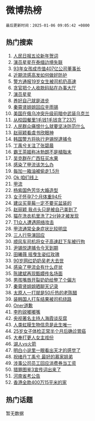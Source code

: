 # 微博热榜

`最后更新时间：2025-01-06 09:05:42 +0800`

## 热门搜索

1. [人民日报五论新年贺词](https://m.weibo.cn/search?containerid=100103type%3D1%26t%3D10%26q%3D%23%E4%BA%BA%E6%B0%91%E6%97%A5%E6%8A%A5%E4%BA%94%E8%AE%BA%E6%96%B0%E5%B9%B4%E8%B4%BA%E8%AF%8D%23&stream_entry_id=51&isnewpage=1&extparam=seat%3D1%26pos%3D0%26cate%3D10103%26q%3D%2523%25E4%25BA%25BA%25E6%25B0%2591%25E6%2597%25A5%25E6%258A%25A5%25E4%25BA%2594%25E8%25AE%25BA%25E6%2596%25B0%25E5%25B9%25B4%25E8%25B4%25BA%25E8%25AF%258D%2523%26filter_type%3Drealtimehot%26stream_entry_id%3D51%26c_type%3D51%26dgr%3D0%26display_time%3D1736125541%26pre_seqid%3D17361255416559898767106)
1. [演员星星在泰缅边境失联](https://m.weibo.cn/search?containerid=100103type%3D1%26t%3D10%26q%3D%23%E6%BC%94%E5%91%98%E6%98%9F%E6%98%9F%E5%9C%A8%E6%B3%B0%E7%BC%85%E8%BE%B9%E5%A2%83%E5%A4%B1%E8%81%94%23&stream_entry_id=31&isnewpage=1&extparam=seat%3D1%26flag%3D1%26band_rank%3D1%26filter_type%3Drealtimehot%26c_type%3D31%26realpos%3D1%26pos%3D0%26cate%3D5001%26dgr%3D0%26stream_entry_id%3D31%26q%3D%2523%25E6%25BC%2594%25E5%2591%2598%25E6%2598%259F%25E6%2598%259F%25E5%259C%25A8%25E6%25B3%25B0%25E7%25BC%2585%25E8%25BE%25B9%25E5%25A2%2583%25E5%25A4%25B1%25E8%2581%2594%2523%26lcate%3D5001%26display_time%3D1736125541%26pre_seqid%3D17361255416559898767106)
1. [93年女孩成市值407亿公司董事长](https://m.weibo.cn/search?containerid=100103type%3D1%26t%3D10%26q%3D%2393%E5%B9%B4%E5%A5%B3%E5%AD%A9%E6%88%90%E5%B8%82%E5%80%BC407%E4%BA%BF%E5%85%AC%E5%8F%B8%E8%91%A3%E4%BA%8B%E9%95%BF%23&stream_entry_id=31&isnewpage=1&extparam=seat%3D1%26flag%3D0%26band_rank%3D2%26filter_type%3Drealtimehot%26c_type%3D31%26realpos%3D2%26pos%3D1%26cate%3D5001%26dgr%3D0%26stream_entry_id%3D31%26q%3D%252393%25E5%25B9%25B4%25E5%25A5%25B3%25E5%25AD%25A9%25E6%2588%2590%25E5%25B8%2582%25E5%2580%25BC407%25E4%25BA%25BF%25E5%2585%25AC%25E5%258F%25B8%25E8%2591%25A3%25E4%25BA%258B%25E9%2595%25BF%2523%26lcate%3D5001%26display_time%3D1736125541%26pre_seqid%3D17361255416559898767106)
1. [近期流感高发如何做好防护](https://m.weibo.cn/search?containerid=100103type%3D1%26t%3D10%26q%3D%23%E8%BF%91%E6%9C%9F%E6%B5%81%E6%84%9F%E9%AB%98%E5%8F%91%E5%A6%82%E4%BD%95%E5%81%9A%E5%A5%BD%E9%98%B2%E6%8A%A4%23&stream_entry_id=31&isnewpage=1&extparam=seat%3D1%26flag%3D0%26band_rank%3D3%26filter_type%3Drealtimehot%26c_type%3D31%26realpos%3D3%26pos%3D2%26cate%3D5001%26dgr%3D0%26stream_entry_id%3D31%26q%3D%2523%25E8%25BF%2591%25E6%259C%259F%25E6%25B5%2581%25E6%2584%259F%25E9%25AB%2598%25E5%258F%2591%25E5%25A6%2582%25E4%25BD%2595%25E5%2581%259A%25E5%25A5%25BD%25E9%2598%25B2%25E6%258A%25A4%2523%26lcate%3D5001%26display_time%3D1736125541%26pre_seqid%3D17361255416559898767106)
1. [警方通报19岁女生被司机扔高速](https://m.weibo.cn/search?containerid=100103type%3D1%26t%3D10%26q%3D%23%E8%AD%A6%E6%96%B9%E9%80%9A%E6%8A%A519%E5%B2%81%E5%A5%B3%E7%94%9F%E8%A2%AB%E5%8F%B8%E6%9C%BA%E6%89%94%E9%AB%98%E9%80%9F%23&stream_entry_id=31&isnewpage=1&extparam=seat%3D1%26flag%3D0%26band_rank%3D4%26filter_type%3Drealtimehot%26c_type%3D31%26realpos%3D4%26pos%3D3%26cate%3D5001%26dgr%3D0%26stream_entry_id%3D31%26q%3D%2523%25E8%25AD%25A6%25E6%2596%25B9%25E9%2580%259A%25E6%258A%25A519%25E5%25B2%2581%25E5%25A5%25B3%25E7%2594%259F%25E8%25A2%25AB%25E5%258F%25B8%25E6%259C%25BA%25E6%2589%2594%25E9%25AB%2598%25E9%2580%259F%2523%26lcate%3D5001%26display_time%3D1736125541%26pre_seqid%3D17361255416559898767106)
1. [贪官把个人收款码贴在办事大厅](https://m.weibo.cn/search?containerid=100103type%3D1%26t%3D10%26q%3D%23%E8%B4%AA%E5%AE%98%E6%8A%8A%E4%B8%AA%E4%BA%BA%E6%94%B6%E6%AC%BE%E7%A0%81%E8%B4%B4%E5%9C%A8%E5%8A%9E%E4%BA%8B%E5%A4%A7%E5%8E%85%23&stream_entry_id=31&isnewpage=1&extparam=seat%3D1%26flag%3D0%26band_rank%3D5%26filter_type%3Drealtimehot%26c_type%3D31%26realpos%3D5%26pos%3D4%26cate%3D5001%26dgr%3D0%26stream_entry_id%3D31%26q%3D%2523%25E8%25B4%25AA%25E5%25AE%2598%25E6%258A%258A%25E4%25B8%25AA%25E4%25BA%25BA%25E6%2594%25B6%25E6%25AC%25BE%25E7%25A0%2581%25E8%25B4%25B4%25E5%259C%25A8%25E5%258A%259E%25E4%25BA%258B%25E5%25A4%25A7%25E5%258E%2585%2523%26lcate%3D5001%26display_time%3D1736125541%26pre_seqid%3D17361255416559898767106)
1. [演员星星](https://m.weibo.cn/search?containerid=100103type%3D1%26t%3D10%26q%3D%E6%BC%94%E5%91%98%E6%98%9F%E6%98%9F&stream_entry_id=31&isnewpage=1&extparam=seat%3D1%26flag%3D1%26band_rank%3D6%26filter_type%3Drealtimehot%26c_type%3D31%26realpos%3D6%26pos%3D5%26cate%3D5001%26dgr%3D0%26stream_entry_id%3D31%26q%3D%25E6%25BC%2594%25E5%2591%2598%25E6%2598%259F%25E6%2598%259F%26lcate%3D5001%26display_time%3D1736125541%26pre_seqid%3D17361255416559898767106)
1. [养好自己就是进步](https://m.weibo.cn/search?containerid=100103type%3D1%26t%3D10%26q%3D%23%E5%85%BB%E5%A5%BD%E8%87%AA%E5%B7%B1%E5%B0%B1%E6%98%AF%E8%BF%9B%E6%AD%A5%23&stream_entry_id=31&isnewpage=1&extparam=seat%3D1%26band_rank%3D7%26lcate%3D5001%26adid%3D271755%26c_type%3D31%26pos%3D6%26cate%3D5001%26dgr%3D0%26filter_type%3Drealtimehot%26q%3D%2523%25E5%2585%25BB%25E5%25A5%25BD%25E8%2587%25AA%25E5%25B7%25B1%25E5%25B0%25B1%25E6%2598%25AF%25E8%25BF%259B%25E6%25AD%25A5%2523%26stream_entry_id%3D31%26is_ad_pos%3D1%26topic_ad%3D1%26display_time%3D1736125541%26pre_seqid%3D17361255416559898767106)
1. [秦霄贤姐姐回应辛雨锡](https://m.weibo.cn/search?containerid=100103type%3D1%26t%3D10%26q%3D%23%E7%A7%A6%E9%9C%84%E8%B4%A4%E5%A7%90%E5%A7%90%E5%9B%9E%E5%BA%94%E8%BE%9B%E9%9B%A8%E9%94%A1%23&stream_entry_id=31&isnewpage=1&extparam=seat%3D1%26flag%3D0%26band_rank%3D7%26filter_type%3Drealtimehot%26c_type%3D31%26realpos%3D7%26pos%3D7%26cate%3D5001%26dgr%3D0%26stream_entry_id%3D31%26q%3D%2523%25E7%25A7%25A6%25E9%259C%2584%25E8%25B4%25A4%25E5%25A7%2590%25E5%25A7%2590%25E5%259B%259E%25E5%25BA%2594%25E8%25BE%259B%25E9%259B%25A8%25E9%2594%25A1%2523%26lcate%3D5001%26display_time%3D1736125541%26pre_seqid%3D17361255416559898767106)
1. [美国在俄乌冲突升级前暗中武装乌克兰](https://m.weibo.cn/search?containerid=100103type%3D1%26t%3D10%26q%3D%23%E7%BE%8E%E5%9B%BD%E5%9C%A8%E4%BF%84%E4%B9%8C%E5%86%B2%E7%AA%81%E5%8D%87%E7%BA%A7%E5%89%8D%E6%9A%97%E4%B8%AD%E6%AD%A6%E8%A3%85%E4%B9%8C%E5%85%8B%E5%85%B0%23&stream_entry_id=31&isnewpage=1&extparam=seat%3D1%26flag%3D0%26band_rank%3D8%26filter_type%3Drealtimehot%26c_type%3D31%26realpos%3D8%26pos%3D8%26cate%3D5001%26dgr%3D0%26stream_entry_id%3D31%26q%3D%2523%25E7%25BE%258E%25E5%259B%25BD%25E5%259C%25A8%25E4%25BF%2584%25E4%25B9%258C%25E5%2586%25B2%25E7%25AA%2581%25E5%258D%2587%25E7%25BA%25A7%25E5%2589%258D%25E6%259A%2597%25E4%25B8%25AD%25E6%25AD%25A6%25E8%25A3%2585%25E4%25B9%258C%25E5%2585%258B%25E5%2585%25B0%2523%26lcate%3D5001%26display_time%3D1736125541%26pre_seqid%3D17361255416559898767106)
1. [从校园餐里1毛钱1毛钱贪了23万](https://m.weibo.cn/search?containerid=100103type%3D1%26t%3D10%26q%3D%23%E4%BB%8E%E6%A0%A1%E5%9B%AD%E9%A4%90%E9%87%8C1%E6%AF%9B%E9%92%B11%E6%AF%9B%E9%92%B1%E8%B4%AA%E4%BA%8623%E4%B8%87%23&stream_entry_id=31&isnewpage=1&extparam=seat%3D1%26flag%3D0%26band_rank%3D9%26filter_type%3Drealtimehot%26c_type%3D31%26realpos%3D9%26pos%3D9%26cate%3D5001%26dgr%3D0%26stream_entry_id%3D31%26q%3D%2523%25E4%25BB%258E%25E6%25A0%25A1%25E5%259B%25AD%25E9%25A4%2590%25E9%2587%258C1%25E6%25AF%259B%25E9%2592%25B11%25E6%25AF%259B%25E9%2592%25B1%25E8%25B4%25AA%25E4%25BA%258623%25E4%25B8%2587%2523%26lcate%3D5001%26display_time%3D1736125541%26pre_seqid%3D17361255416559898767106)
1. [人民群众痛恨什么就要坚决防范什么](https://m.weibo.cn/search?containerid=100103type%3D1%26t%3D10%26q%3D%23%E4%BA%BA%E6%B0%91%E7%BE%A4%E4%BC%97%E7%97%9B%E6%81%A8%E4%BB%80%E4%B9%88%E5%B0%B1%E8%A6%81%E5%9D%9A%E5%86%B3%E9%98%B2%E8%8C%83%E4%BB%80%E4%B9%88%23&stream_entry_id=31&isnewpage=1&extparam=seat%3D1%26flag%3D0%26band_rank%3D10%26filter_type%3Drealtimehot%26c_type%3D31%26realpos%3D10%26pos%3D10%26cate%3D5001%26dgr%3D0%26stream_entry_id%3D31%26q%3D%2523%25E4%25BA%25BA%25E6%25B0%2591%25E7%25BE%25A4%25E4%25BC%2597%25E7%2597%259B%25E6%2581%25A8%25E4%25BB%2580%25E4%25B9%2588%25E5%25B0%25B1%25E8%25A6%2581%25E5%259D%259A%25E5%2586%25B3%25E9%2598%25B2%25E8%258C%2583%25E4%25BB%2580%25E4%25B9%2588%2523%26lcate%3D5001%26display_time%3D1736125541%26pre_seqid%3D17361255416559898767106)
1. [赵丽颖看虞书欣眼神](https://m.weibo.cn/search?containerid=100103type%3D1%26t%3D10%26q%3D%23%E8%B5%B5%E4%B8%BD%E9%A2%96%E7%9C%8B%E8%99%9E%E4%B9%A6%E6%AC%A3%E7%9C%BC%E7%A5%9E%23&stream_entry_id=31&isnewpage=1&extparam=seat%3D1%26flag%3D0%26band_rank%3D11%26filter_type%3Drealtimehot%26c_type%3D31%26realpos%3D11%26pos%3D11%26cate%3D5001%26dgr%3D0%26stream_entry_id%3D31%26q%3D%2523%25E8%25B5%25B5%25E4%25B8%25BD%25E9%25A2%2596%25E7%259C%258B%25E8%2599%259E%25E4%25B9%25A6%25E6%25AC%25A3%25E7%259C%25BC%25E7%25A5%259E%2523%26lcate%3D5001%26display_time%3D1736125541%26pre_seqid%3D17361255416559898767106)
1. [韩国警方将执行尹锡悦逮捕令](https://m.weibo.cn/search?containerid=100103type%3D1%26t%3D10%26q%3D%23%E9%9F%A9%E5%9B%BD%E8%AD%A6%E6%96%B9%E5%B0%86%E6%89%A7%E8%A1%8C%E5%B0%B9%E9%94%A1%E6%82%A6%E9%80%AE%E6%8D%95%E4%BB%A4%23&stream_entry_id=31&isnewpage=1&extparam=seat%3D1%26flag%3D1%26band_rank%3D12%26filter_type%3Drealtimehot%26c_type%3D31%26realpos%3D12%26pos%3D12%26cate%3D5001%26dgr%3D0%26stream_entry_id%3D31%26q%3D%2523%25E9%259F%25A9%25E5%259B%25BD%25E8%25AD%25A6%25E6%2596%25B9%25E5%25B0%2586%25E6%2589%25A7%25E8%25A1%258C%25E5%25B0%25B9%25E9%2594%25A1%25E6%2582%25A6%25E9%2580%25AE%25E6%258D%2595%25E4%25BB%25A4%2523%26lcate%3D5001%26display_time%3D1736125541%26pre_seqid%3D17361255416559898767106)
1. [丁禹兮关注了张碧晨](https://m.weibo.cn/search?containerid=100103type%3D1%26t%3D10%26q%3D%23%E4%B8%81%E7%A6%B9%E5%85%AE%E5%85%B3%E6%B3%A8%E4%BA%86%E5%BC%A0%E7%A2%A7%E6%99%A8%23&stream_entry_id=31&isnewpage=1&extparam=seat%3D1%26flag%3D1%26band_rank%3D13%26filter_type%3Drealtimehot%26c_type%3D31%26realpos%3D13%26pos%3D13%26cate%3D5001%26dgr%3D0%26stream_entry_id%3D31%26q%3D%2523%25E4%25B8%2581%25E7%25A6%25B9%25E5%2585%25AE%25E5%2585%25B3%25E6%25B3%25A8%25E4%25BA%2586%25E5%25BC%25A0%25E7%25A2%25A7%25E6%2599%25A8%2523%26lcate%3D5001%26display_time%3D1736125541%26pre_seqid%3D17361255416559898767106)
1. [霸王茶姬称冰勃朗不是植脂末](https://m.weibo.cn/search?containerid=100103type%3D1%26t%3D10%26q%3D%23%E9%9C%B8%E7%8E%8B%E8%8C%B6%E5%A7%AC%E7%A7%B0%E5%86%B0%E5%8B%83%E6%9C%97%E4%B8%8D%E6%98%AF%E6%A4%8D%E8%84%82%E6%9C%AB%23&stream_entry_id=31&isnewpage=1&extparam=seat%3D1%26flag%3D0%26band_rank%3D14%26filter_type%3Drealtimehot%26c_type%3D31%26realpos%3D14%26pos%3D14%26cate%3D5001%26dgr%3D0%26stream_entry_id%3D31%26q%3D%2523%25E9%259C%25B8%25E7%258E%258B%25E8%258C%25B6%25E5%25A7%25AC%25E7%25A7%25B0%25E5%2586%25B0%25E5%258B%2583%25E6%259C%2597%25E4%25B8%258D%25E6%2598%25AF%25E6%25A4%258D%25E8%2584%2582%25E6%259C%25AB%2523%26lcate%3D5001%26display_time%3D1736125541%26pre_seqid%3D17361255416559898767106)
1. [吴克群在广西狂买水果](https://m.weibo.cn/search?containerid=100103type%3D1%26t%3D10%26q%3D%23%E5%90%B4%E5%85%8B%E7%BE%A4%E5%9C%A8%E5%B9%BF%E8%A5%BF%E7%8B%82%E4%B9%B0%E6%B0%B4%E6%9E%9C%23&stream_entry_id=31&isnewpage=1&extparam=seat%3D1%26flag%3D0%26band_rank%3D15%26filter_type%3Drealtimehot%26c_type%3D31%26realpos%3D15%26pos%3D15%26cate%3D5001%26dgr%3D0%26stream_entry_id%3D31%26q%3D%2523%25E5%2590%25B4%25E5%2585%258B%25E7%25BE%25A4%25E5%259C%25A8%25E5%25B9%25BF%25E8%25A5%25BF%25E7%258B%2582%25E4%25B9%25B0%25E6%25B0%25B4%25E6%259E%259C%2523%26lcate%3D5001%26display_time%3D1736125541%26pre_seqid%3D17361255416559898767106)
1. [感染了甲流该怎么办](https://m.weibo.cn/search?containerid=100103type%3D1%26t%3D10%26q%3D%23%E6%84%9F%E6%9F%93%E4%BA%86%E7%94%B2%E6%B5%81%E8%AF%A5%E6%80%8E%E4%B9%88%E5%8A%9E%23&stream_entry_id=31&isnewpage=1&extparam=seat%3D1%26flag%3D1%26band_rank%3D16%26filter_type%3Drealtimehot%26c_type%3D31%26realpos%3D16%26pos%3D16%26cate%3D5001%26dgr%3D0%26stream_entry_id%3D31%26q%3D%2523%25E6%2584%259F%25E6%259F%2593%25E4%25BA%2586%25E7%2594%25B2%25E6%25B5%2581%25E8%25AF%25A5%25E6%2580%258E%25E4%25B9%2588%25E5%258A%259E%2523%26lcate%3D5001%26display_time%3D1736125541%26pre_seqid%3D17361255416559898767106)
1. [每加一箱油被偷走1.5升](https://m.weibo.cn/search?containerid=100103type%3D1%26t%3D10%26q%3D%23%E6%AF%8F%E5%8A%A0%E4%B8%80%E7%AE%B1%E6%B2%B9%E8%A2%AB%E5%81%B7%E8%B5%B01.5%E5%8D%87%23&stream_entry_id=31&isnewpage=1&extparam=seat%3D1%26flag%3D0%26band_rank%3D17%26filter_type%3Drealtimehot%26c_type%3D31%26realpos%3D17%26pos%3D17%26cate%3D5001%26dgr%3D0%26stream_entry_id%3D31%26q%3D%2523%25E6%25AF%258F%25E5%258A%25A0%25E4%25B8%2580%25E7%25AE%25B1%25E6%25B2%25B9%25E8%25A2%25AB%25E5%2581%25B7%25E8%25B5%25B01.5%25E5%258D%2587%2523%26lcate%3D5001%26display_time%3D1736125541%26pre_seqid%3D17361255416559898767106)
1. [Ok 咱们线上](https://m.weibo.cn/search?containerid=100103type%3D1%26t%3D10%26q%3DOk+%E5%92%B1%E4%BB%AC%E7%BA%BF%E4%B8%8A&stream_entry_id=31&isnewpage=1&extparam=seat%3D1%26flag%3D0%26band_rank%3D18%26filter_type%3Drealtimehot%26c_type%3D31%26realpos%3D18%26pos%3D18%26cate%3D5001%26dgr%3D0%26stream_entry_id%3D31%26q%3DOk%2520%25E5%2592%25B1%25E4%25BB%25AC%25E7%25BA%25BF%25E4%25B8%258A%26lcate%3D5001%26display_time%3D1736125541%26pre_seqid%3D17361255416559898767106)
1. [甲流](https://m.weibo.cn/search?containerid=100103type%3D1%26t%3D10%26q%3D%E7%94%B2%E6%B5%81&stream_entry_id=31&isnewpage=1&extparam=seat%3D1%26flag%3D1%26band_rank%3D19%26filter_type%3Drealtimehot%26c_type%3D31%26realpos%3D19%26pos%3D19%26cate%3D5001%26dgr%3D0%26stream_entry_id%3D31%26q%3D%25E7%2594%25B2%25E6%25B5%2581%26lcate%3D5001%26display_time%3D1736125541%26pre_seqid%3D17361255416559898767106)
1. [杨紫国色芳华大婚造型](https://m.weibo.cn/search?containerid=100103type%3D1%26t%3D10%26q%3D%23%E6%9D%A8%E7%B4%AB%E5%9B%BD%E8%89%B2%E8%8A%B3%E5%8D%8E%E5%A4%A7%E5%A9%9A%E9%80%A0%E5%9E%8B%23&stream_entry_id=31&isnewpage=1&extparam=seat%3D1%26flag%3D1%26band_rank%3D20%26filter_type%3Drealtimehot%26c_type%3D31%26realpos%3D20%26pos%3D20%26cate%3D5001%26dgr%3D0%26stream_entry_id%3D31%26q%3D%2523%25E6%259D%25A8%25E7%25B4%25AB%25E5%259B%25BD%25E8%2589%25B2%25E8%258A%25B3%25E5%258D%258E%25E5%25A4%25A7%25E5%25A9%259A%25E9%2580%25A0%25E5%259E%258B%2523%26lcate%3D5001%26display_time%3D1736125541%26pre_seqid%3D17361255416559898767106)
1. [女子怀孕7个月体重94斤](https://m.weibo.cn/search?containerid=100103type%3D1%26t%3D10%26q%3D%23%E5%A5%B3%E5%AD%90%E6%80%80%E5%AD%957%E4%B8%AA%E6%9C%88%E4%BD%93%E9%87%8D94%E6%96%A4%23&stream_entry_id=31&isnewpage=1&extparam=seat%3D1%26flag%3D0%26band_rank%3D21%26filter_type%3Drealtimehot%26c_type%3D31%26realpos%3D21%26pos%3D21%26cate%3D5001%26dgr%3D0%26stream_entry_id%3D31%26q%3D%2523%25E5%25A5%25B3%25E5%25AD%2590%25E6%2580%2580%25E5%25AD%25957%25E4%25B8%25AA%25E6%259C%2588%25E4%25BD%2593%25E9%2587%258D94%25E6%2596%25A4%2523%26lcate%3D5001%26display_time%3D1736125541%26pre_seqid%3D17361255416559898767106)
1. [建议买草莓一定不要买盆装的](https://m.weibo.cn/search?containerid=100103type%3D1%26t%3D10%26q%3D%23%E5%BB%BA%E8%AE%AE%E4%B9%B0%E8%8D%89%E8%8E%93%E4%B8%80%E5%AE%9A%E4%B8%8D%E8%A6%81%E4%B9%B0%E7%9B%86%E8%A3%85%E7%9A%84%23&stream_entry_id=31&isnewpage=1&extparam=seat%3D1%26flag%3D1%26band_rank%3D22%26filter_type%3Drealtimehot%26c_type%3D31%26realpos%3D22%26pos%3D22%26cate%3D5001%26dgr%3D0%26stream_entry_id%3D31%26q%3D%2523%25E5%25BB%25BA%25E8%25AE%25AE%25E4%25B9%25B0%25E8%258D%2589%25E8%258E%2593%25E4%25B8%2580%25E5%25AE%259A%25E4%25B8%258D%25E8%25A6%2581%25E4%25B9%25B0%25E7%259B%2586%25E8%25A3%2585%25E7%259A%2584%2523%26lcate%3D5001%26display_time%3D1736125541%26pre_seqid%3D17361255416559898767106)
1. [赵丽颖 我点头只是被自己美到了](https://m.weibo.cn/search?containerid=100103type%3D1%26t%3D10%26q%3D%E8%B5%B5%E4%B8%BD%E9%A2%96+%E6%88%91%E7%82%B9%E5%A4%B4%E5%8F%AA%E6%98%AF%E8%A2%AB%E8%87%AA%E5%B7%B1%E7%BE%8E%E5%88%B0%E4%BA%86&stream_entry_id=31&isnewpage=1&extparam=seat%3D1%26flag%3D0%26band_rank%3D23%26filter_type%3Drealtimehot%26c_type%3D31%26realpos%3D23%26pos%3D23%26cate%3D5001%26dgr%3D0%26stream_entry_id%3D31%26q%3D%25E8%25B5%25B5%25E4%25B8%25BD%25E9%25A2%2596%2520%25E6%2588%2591%25E7%2582%25B9%25E5%25A4%25B4%25E5%258F%25AA%25E6%2598%25AF%25E8%25A2%25AB%25E8%2587%25AA%25E5%25B7%25B1%25E7%25BE%258E%25E5%2588%25B0%25E4%25BA%2586%26lcate%3D5001%26display_time%3D1736125541%26pre_seqid%3D17361255416559898767106)
1. [猫在洗衣机里洗了2分钟才被发现](https://m.weibo.cn/search?containerid=100103type%3D1%26t%3D10%26q%3D%23%E7%8C%AB%E5%9C%A8%E6%B4%97%E8%A1%A3%E6%9C%BA%E9%87%8C%E6%B4%97%E4%BA%862%E5%88%86%E9%92%9F%E6%89%8D%E8%A2%AB%E5%8F%91%E7%8E%B0%23&stream_entry_id=31&isnewpage=1&extparam=seat%3D1%26flag%3D0%26band_rank%3D24%26filter_type%3Drealtimehot%26c_type%3D31%26realpos%3D24%26pos%3D24%26cate%3D5001%26dgr%3D0%26stream_entry_id%3D31%26q%3D%2523%25E7%258C%25AB%25E5%259C%25A8%25E6%25B4%2597%25E8%25A1%25A3%25E6%259C%25BA%25E9%2587%258C%25E6%25B4%2597%25E4%25BA%25862%25E5%2588%2586%25E9%2592%259F%25E6%2589%258D%25E8%25A2%25AB%25E5%258F%2591%25E7%258E%25B0%2523%26lcate%3D5001%26display_time%3D1736125541%26pre_seqid%3D17361255416559898767106)
1. [T1众人遭遇网络攻击](https://m.weibo.cn/search?containerid=100103type%3D1%26t%3D10%26q%3D%23T1%E4%BC%97%E4%BA%BA%E9%81%AD%E9%81%87%E7%BD%91%E7%BB%9C%E6%94%BB%E5%87%BB%23&stream_entry_id=31&isnewpage=1&extparam=seat%3D1%26flag%3D1%26band_rank%3D25%26filter_type%3Drealtimehot%26c_type%3D31%26realpos%3D25%26pos%3D25%26cate%3D5001%26dgr%3D0%26stream_entry_id%3D31%26q%3D%2523T1%25E4%25BC%2597%25E4%25BA%25BA%25E9%2581%25AD%25E9%2581%2587%25E7%25BD%2591%25E7%25BB%259C%25E6%2594%25BB%25E5%2587%25BB%2523%26lcate%3D5001%26display_time%3D1736125541%26pre_seqid%3D17361255416559898767106)
1. [甲流通常全身症状比较明显](https://m.weibo.cn/search?containerid=100103type%3D1%26t%3D10%26q%3D%23%E7%94%B2%E6%B5%81%E9%80%9A%E5%B8%B8%E5%85%A8%E8%BA%AB%E7%97%87%E7%8A%B6%E6%AF%94%E8%BE%83%E6%98%8E%E6%98%BE%23&stream_entry_id=31&isnewpage=1&extparam=seat%3D1%26flag%3D0%26band_rank%3D26%26filter_type%3Drealtimehot%26c_type%3D31%26realpos%3D26%26pos%3D26%26cate%3D5001%26dgr%3D0%26stream_entry_id%3D31%26q%3D%2523%25E7%2594%25B2%25E6%25B5%2581%25E9%2580%259A%25E5%25B8%25B8%25E5%2585%25A8%25E8%25BA%25AB%25E7%2597%2587%25E7%258A%25B6%25E6%25AF%2594%25E8%25BE%2583%25E6%2598%258E%25E6%2598%25BE%2523%26lcate%3D5001%26display_time%3D1736125541%26pre_seqid%3D17361255416559898767106)
1. [三人行导演回应](https://m.weibo.cn/search?containerid=100103type%3D1%26t%3D10%26q%3D%23%E4%B8%89%E4%BA%BA%E8%A1%8C%E5%AF%BC%E6%BC%94%E5%9B%9E%E5%BA%94%23&stream_entry_id=31&isnewpage=1&extparam=seat%3D1%26flag%3D0%26band_rank%3D27%26filter_type%3Drealtimehot%26c_type%3D31%26realpos%3D27%26pos%3D27%26cate%3D5001%26dgr%3D0%26stream_entry_id%3D31%26q%3D%2523%25E4%25B8%2589%25E4%25BA%25BA%25E8%25A1%258C%25E5%25AF%25BC%25E6%25BC%2594%25E5%259B%259E%25E5%25BA%2594%2523%26lcate%3D5001%26display_time%3D1736125541%26pre_seqid%3D17361255416559898767106)
1. [顺风车司机将女子高速赶下车被行拘](https://m.weibo.cn/search?containerid=100103type%3D1%26t%3D10%26q%3D%23%E9%A1%BA%E9%A3%8E%E8%BD%A6%E5%8F%B8%E6%9C%BA%E5%B0%86%E5%A5%B3%E5%AD%90%E9%AB%98%E9%80%9F%E8%B5%B6%E4%B8%8B%E8%BD%A6%E8%A2%AB%E8%A1%8C%E6%8B%98%23&stream_entry_id=31&isnewpage=1&extparam=seat%3D1%26flag%3D0%26band_rank%3D28%26filter_type%3Drealtimehot%26c_type%3D31%26realpos%3D28%26pos%3D28%26cate%3D5001%26dgr%3D0%26stream_entry_id%3D31%26q%3D%2523%25E9%25A1%25BA%25E9%25A3%258E%25E8%25BD%25A6%25E5%258F%25B8%25E6%259C%25BA%25E5%25B0%2586%25E5%25A5%25B3%25E5%25AD%2590%25E9%25AB%2598%25E9%2580%259F%25E8%25B5%25B6%25E4%25B8%258B%25E8%25BD%25A6%25E8%25A2%25AB%25E8%25A1%258C%25E6%258B%2598%2523%26lcate%3D5001%26display_time%3D1736125541%26pre_seqid%3D17361255416559898767106)
1. [尹锡悦逮捕令今天到期](https://m.weibo.cn/search?containerid=100103type%3D1%26t%3D10%26q%3D%23%E5%B0%B9%E9%94%A1%E6%82%A6%E9%80%AE%E6%8D%95%E4%BB%A4%E4%BB%8A%E5%A4%A9%E5%88%B0%E6%9C%9F%23&stream_entry_id=31&isnewpage=1&extparam=seat%3D1%26flag%3D1%26band_rank%3D29%26filter_type%3Drealtimehot%26c_type%3D31%26realpos%3D29%26pos%3D29%26cate%3D5001%26dgr%3D0%26stream_entry_id%3D31%26q%3D%2523%25E5%25B0%25B9%25E9%2594%25A1%25E6%2582%25A6%25E9%2580%25AE%25E6%258D%2595%25E4%25BB%25A4%25E4%25BB%258A%25E5%25A4%25A9%25E5%2588%25B0%25E6%259C%259F%2523%26lcate%3D5001%26display_time%3D1736125541%26pre_seqid%3D17361255416559898767106)
1. [田曦薇 摇曳生姿红玫瑰](https://m.weibo.cn/search?containerid=100103type%3D1%26t%3D10%26q%3D%E7%94%B0%E6%9B%A6%E8%96%87+%E6%91%87%E6%9B%B3%E7%94%9F%E5%A7%BF%E7%BA%A2%E7%8E%AB%E7%91%B0&stream_entry_id=31&isnewpage=1&extparam=seat%3D1%26flag%3D1%26band_rank%3D30%26filter_type%3Drealtimehot%26c_type%3D31%26realpos%3D30%26pos%3D30%26cate%3D5001%26dgr%3D0%26stream_entry_id%3D31%26q%3D%25E7%2594%25B0%25E6%259B%25A6%25E8%2596%2587%2520%25E6%2591%2587%25E6%259B%25B3%25E7%2594%259F%25E5%25A7%25BF%25E7%25BA%25A2%25E7%258E%25AB%25E7%2591%25B0%26lcate%3D5001%26display_time%3D1736125541%26pre_seqid%3D17361255416559898767106)
1. [90岁网红奶奶吴老大去世](https://m.weibo.cn/search?containerid=100103type%3D1%26t%3D10%26q%3D%2390%E5%B2%81%E7%BD%91%E7%BA%A2%E5%A5%B6%E5%A5%B6%E5%90%B4%E8%80%81%E5%A4%A7%E5%8E%BB%E4%B8%96%23&stream_entry_id=31&isnewpage=1&extparam=seat%3D1%26flag%3D1%26band_rank%3D31%26filter_type%3Drealtimehot%26c_type%3D31%26realpos%3D31%26pos%3D31%26cate%3D5001%26dgr%3D0%26stream_entry_id%3D31%26q%3D%252390%25E5%25B2%2581%25E7%25BD%2591%25E7%25BA%25A2%25E5%25A5%25B6%25E5%25A5%25B6%25E5%2590%25B4%25E8%2580%2581%25E5%25A4%25A7%25E5%258E%25BB%25E4%25B8%2596%2523%26lcate%3D5001%26display_time%3D1736125541%26pre_seqid%3D17361255416559898767106)
1. [感染了甲流会有什么症状](https://m.weibo.cn/search?containerid=100103type%3D1%26t%3D10%26q%3D%23%E6%84%9F%E6%9F%93%E4%BA%86%E7%94%B2%E6%B5%81%E4%BC%9A%E6%9C%89%E4%BB%80%E4%B9%88%E7%97%87%E7%8A%B6%23&stream_entry_id=31&isnewpage=1&extparam=seat%3D1%26flag%3D1%26band_rank%3D32%26filter_type%3Drealtimehot%26c_type%3D31%26realpos%3D32%26pos%3D32%26cate%3D5001%26dgr%3D0%26stream_entry_id%3D31%26q%3D%2523%25E6%2584%259F%25E6%259F%2593%25E4%25BA%2586%25E7%2594%25B2%25E6%25B5%2581%25E4%25BC%259A%25E6%259C%2589%25E4%25BB%2580%25E4%25B9%2588%25E7%2597%2587%25E7%258A%25B6%2523%26lcate%3D5001%26display_time%3D1736125541%26pre_seqid%3D17361255416559898767106)
1. [陈建斌再现甄嬛传名场面](https://m.weibo.cn/search?containerid=100103type%3D1%26t%3D10%26q%3D%23%E9%99%88%E5%BB%BA%E6%96%8C%E5%86%8D%E7%8E%B0%E7%94%84%E5%AC%9B%E4%BC%A0%E5%90%8D%E5%9C%BA%E9%9D%A2%23&stream_entry_id=31&isnewpage=1&extparam=seat%3D1%26flag%3D1%26band_rank%3D33%26filter_type%3Drealtimehot%26c_type%3D31%26realpos%3D33%26pos%3D33%26cate%3D5001%26dgr%3D0%26stream_entry_id%3D31%26q%3D%2523%25E9%2599%2588%25E5%25BB%25BA%25E6%2596%258C%25E5%2586%258D%25E7%258E%25B0%25E7%2594%2584%25E5%25AC%259B%25E4%25BC%25A0%25E5%2590%258D%25E5%259C%25BA%25E9%259D%25A2%2523%26lcate%3D5001%26display_time%3D1736125541%26pre_seqid%3D17361255416559898767106)
1. [男孩嘴唇开裂奶奶给整了个偏方](https://m.weibo.cn/search?containerid=100103type%3D1%26t%3D10%26q%3D%23%E7%94%B7%E5%AD%A9%E5%98%B4%E5%94%87%E5%BC%80%E8%A3%82%E5%A5%B6%E5%A5%B6%E7%BB%99%E6%95%B4%E4%BA%86%E4%B8%AA%E5%81%8F%E6%96%B9%23&stream_entry_id=31&isnewpage=1&extparam=seat%3D1%26flag%3D0%26band_rank%3D34%26filter_type%3Drealtimehot%26c_type%3D31%26realpos%3D34%26pos%3D34%26cate%3D5001%26dgr%3D0%26stream_entry_id%3D31%26q%3D%2523%25E7%2594%25B7%25E5%25AD%25A9%25E5%2598%25B4%25E5%2594%2587%25E5%25BC%2580%25E8%25A3%2582%25E5%25A5%25B6%25E5%25A5%25B6%25E7%25BB%2599%25E6%2595%25B4%25E4%25BA%2586%25E4%25B8%25AA%25E5%2581%258F%25E6%2596%25B9%2523%26lcate%3D5001%26display_time%3D1736125541%26pre_seqid%3D17361255416559898767106)
1. [秦霄贤姐姐晒聊天记录](https://m.weibo.cn/search?containerid=100103type%3D1%26t%3D10%26q%3D%23%E7%A7%A6%E9%9C%84%E8%B4%A4%E5%A7%90%E5%A7%90%E6%99%92%E8%81%8A%E5%A4%A9%E8%AE%B0%E5%BD%95%23&stream_entry_id=31&isnewpage=1&extparam=seat%3D1%26flag%3D1%26band_rank%3D35%26filter_type%3Drealtimehot%26c_type%3D31%26realpos%3D35%26pos%3D35%26cate%3D5001%26dgr%3D0%26stream_entry_id%3D31%26q%3D%2523%25E7%25A7%25A6%25E9%259C%2584%25E8%25B4%25A4%25E5%25A7%2590%25E5%25A7%2590%25E6%2599%2592%25E8%2581%258A%25E5%25A4%25A9%25E8%25AE%25B0%25E5%25BD%2595%2523%26lcate%3D5001%26display_time%3D1736125541%26pre_seqid%3D17361255416559898767106)
1. [太原人一打就是50斤热的老陈醋](https://m.weibo.cn/search?containerid=100103type%3D1%26t%3D10%26q%3D%23%E5%A4%AA%E5%8E%9F%E4%BA%BA%E4%B8%80%E6%89%93%E5%B0%B1%E6%98%AF50%E6%96%A4%E7%83%AD%E7%9A%84%E8%80%81%E9%99%88%E9%86%8B%23&stream_entry_id=31&isnewpage=1&extparam=seat%3D1%26flag%3D1%26band_rank%3D36%26filter_type%3Drealtimehot%26c_type%3D31%26realpos%3D36%26pos%3D36%26cate%3D5001%26dgr%3D0%26stream_entry_id%3D31%26q%3D%2523%25E5%25A4%25AA%25E5%258E%259F%25E4%25BA%25BA%25E4%25B8%2580%25E6%2589%2593%25E5%25B0%25B1%25E6%2598%25AF50%25E6%2596%25A4%25E7%2583%25AD%25E7%259A%2584%25E8%2580%2581%25E9%2599%2588%25E9%2586%258B%2523%26lcate%3D5001%26display_time%3D1736125541%26pre_seqid%3D17361255416559898767106)
1. [装韩国人打车结果被司机绕路](https://m.weibo.cn/search?containerid=100103type%3D1%26t%3D10%26q%3D%23%E8%A3%85%E9%9F%A9%E5%9B%BD%E4%BA%BA%E6%89%93%E8%BD%A6%E7%BB%93%E6%9E%9C%E8%A2%AB%E5%8F%B8%E6%9C%BA%E7%BB%95%E8%B7%AF%23&stream_entry_id=31&isnewpage=1&extparam=seat%3D1%26flag%3D1%26band_rank%3D37%26filter_type%3Drealtimehot%26c_type%3D31%26realpos%3D37%26pos%3D37%26cate%3D5001%26dgr%3D0%26stream_entry_id%3D31%26q%3D%2523%25E8%25A3%2585%25E9%259F%25A9%25E5%259B%25BD%25E4%25BA%25BA%25E6%2589%2593%25E8%25BD%25A6%25E7%25BB%2593%25E6%259E%259C%25E8%25A2%25AB%25E5%258F%25B8%25E6%259C%25BA%25E7%25BB%2595%25E8%25B7%25AF%2523%26lcate%3D5001%26display_time%3D1736125541%26pre_seqid%3D17361255416559898767106)
1. [Oner道歉](https://m.weibo.cn/search?containerid=100103type%3D1%26t%3D10%26q%3D%23Oner%E9%81%93%E6%AD%89%23&stream_entry_id=31&isnewpage=1&extparam=seat%3D1%26flag%3D1%26band_rank%3D38%26filter_type%3Drealtimehot%26c_type%3D31%26realpos%3D38%26pos%3D38%26cate%3D5001%26dgr%3D0%26stream_entry_id%3D31%26q%3D%2523Oner%25E9%2581%2593%25E6%25AD%2589%2523%26lcate%3D5001%26display_time%3D1736125541%26pre_seqid%3D17361255416559898767106)
1. [李昀锐嘟嘟嘴](https://m.weibo.cn/search?containerid=100103type%3D1%26t%3D10%26q%3D%E6%9D%8E%E6%98%80%E9%94%90%E5%98%9F%E5%98%9F%E5%98%B4&stream_entry_id=31&isnewpage=1&extparam=seat%3D1%26flag%3D0%26band_rank%3D39%26filter_type%3Drealtimehot%26c_type%3D31%26realpos%3D39%26pos%3D39%26cate%3D5001%26dgr%3D0%26stream_entry_id%3D31%26q%3D%25E6%259D%258E%25E6%2598%2580%25E9%2594%2590%25E5%2598%259F%25E5%2598%259F%25E5%2598%25B4%26lcate%3D5001%26display_time%3D1736125541%26pre_seqid%3D17361255416559898767106)
1. [央视著名主持人海霞谈反腐](https://m.weibo.cn/search?containerid=100103type%3D1%26t%3D10%26q%3D%23%E5%A4%AE%E8%A7%86%E8%91%97%E5%90%8D%E4%B8%BB%E6%8C%81%E4%BA%BA%E6%B5%B7%E9%9C%9E%E8%B0%88%E5%8F%8D%E8%85%90%23&stream_entry_id=31&isnewpage=1&extparam=seat%3D1%26flag%3D0%26band_rank%3D40%26filter_type%3Drealtimehot%26c_type%3D31%26realpos%3D40%26pos%3D40%26cate%3D5001%26dgr%3D0%26stream_entry_id%3D31%26q%3D%2523%25E5%25A4%25AE%25E8%25A7%2586%25E8%2591%2597%25E5%2590%258D%25E4%25B8%25BB%25E6%258C%2581%25E4%25BA%25BA%25E6%25B5%25B7%25E9%259C%259E%25E8%25B0%2588%25E5%258F%258D%25E8%2585%2590%2523%26lcate%3D5001%26display_time%3D1736125541%26pre_seqid%3D17361255416559898767106)
1. [人类虹膜生物信息是此生唯一](https://m.weibo.cn/search?containerid=100103type%3D1%26t%3D10%26q%3D%23%E4%BA%BA%E7%B1%BB%E8%99%B9%E8%86%9C%E7%94%9F%E7%89%A9%E4%BF%A1%E6%81%AF%E6%98%AF%E6%AD%A4%E7%94%9F%E5%94%AF%E4%B8%80%23&stream_entry_id=31&isnewpage=1&extparam=seat%3D1%26flag%3D1%26band_rank%3D41%26filter_type%3Drealtimehot%26c_type%3D31%26realpos%3D41%26pos%3D41%26cate%3D5001%26dgr%3D0%26stream_entry_id%3D31%26q%3D%2523%25E4%25BA%25BA%25E7%25B1%25BB%25E8%2599%25B9%25E8%2586%259C%25E7%2594%259F%25E7%2589%25A9%25E4%25BF%25A1%25E6%2581%25AF%25E6%2598%25AF%25E6%25AD%25A4%25E7%2594%259F%25E5%2594%25AF%25E4%25B8%2580%2523%26lcate%3D5001%26display_time%3D1736125541%26pre_seqid%3D17361255416559898767106)
1. [25岁女子体检正常半个月后确诊胃癌](https://m.weibo.cn/search?containerid=100103type%3D1%26t%3D10%26q%3D%2325%E5%B2%81%E5%A5%B3%E5%AD%90%E4%BD%93%E6%A3%80%E6%AD%A3%E5%B8%B8%E5%8D%8A%E4%B8%AA%E6%9C%88%E5%90%8E%E7%A1%AE%E8%AF%8A%E8%83%83%E7%99%8C%23&stream_entry_id=31&isnewpage=1&extparam=seat%3D1%26flag%3D0%26band_rank%3D42%26filter_type%3Drealtimehot%26c_type%3D31%26realpos%3D42%26pos%3D42%26cate%3D5001%26dgr%3D0%26stream_entry_id%3D31%26q%3D%252325%25E5%25B2%2581%25E5%25A5%25B3%25E5%25AD%2590%25E4%25BD%2593%25E6%25A3%2580%25E6%25AD%25A3%25E5%25B8%25B8%25E5%258D%258A%25E4%25B8%25AA%25E6%259C%2588%25E5%2590%258E%25E7%25A1%25AE%25E8%25AF%258A%25E8%2583%2583%25E7%2599%258C%2523%26lcate%3D5001%26display_time%3D1736125541%26pre_seqid%3D17361255416559898767106)
1. [大奉打更人女主戏份](https://m.weibo.cn/search?containerid=100103type%3D1%26t%3D10%26q%3D%E5%A4%A7%E5%A5%89%E6%89%93%E6%9B%B4%E4%BA%BA%E5%A5%B3%E4%B8%BB%E6%88%8F%E4%BB%BD&stream_entry_id=31&isnewpage=1&extparam=seat%3D1%26flag%3D0%26band_rank%3D43%26filter_type%3Drealtimehot%26c_type%3D31%26realpos%3D43%26pos%3D43%26cate%3D5001%26dgr%3D0%26stream_entry_id%3D31%26q%3D%25E5%25A4%25A7%25E5%25A5%2589%25E6%2589%2593%25E6%259B%25B4%25E4%25BA%25BA%25E5%25A5%25B3%25E4%25B8%25BB%25E6%2588%258F%25E4%25BB%25BD%26lcate%3D5001%26display_time%3D1736125541%26pre_seqid%3D17361255416559898767106)
1. [湖人vs火箭](https://m.weibo.cn/search?containerid=100103type%3D1%26t%3D10%26q%3D%23%E6%B9%96%E4%BA%BAvs%E7%81%AB%E7%AE%AD%23&stream_entry_id=31&isnewpage=1&extparam=seat%3D1%26flag%3D1%26band_rank%3D44%26filter_type%3Drealtimehot%26c_type%3D31%26realpos%3D44%26pos%3D44%26cate%3D5001%26dgr%3D0%26stream_entry_id%3D31%26q%3D%2523%25E6%25B9%2596%25E4%25BA%25BAvs%25E7%2581%25AB%25E7%25AE%25AD%2523%26lcate%3D5001%26display_time%3D1736125541%26pre_seqid%3D17361255416559898767106)
1. [明白小说里一眼看出天才的感觉了](https://m.weibo.cn/search?containerid=100103type%3D1%26t%3D10%26q%3D%E6%98%8E%E7%99%BD%E5%B0%8F%E8%AF%B4%E9%87%8C%E4%B8%80%E7%9C%BC%E7%9C%8B%E5%87%BA%E5%A4%A9%E6%89%8D%E7%9A%84%E6%84%9F%E8%A7%89%E4%BA%86&stream_entry_id=31&isnewpage=1&extparam=seat%3D1%26flag%3D1%26band_rank%3D45%26filter_type%3Drealtimehot%26c_type%3D31%26realpos%3D45%26pos%3D45%26cate%3D5001%26dgr%3D0%26stream_entry_id%3D31%26q%3D%25E6%2598%258E%25E7%2599%25BD%25E5%25B0%258F%25E8%25AF%25B4%25E9%2587%258C%25E4%25B8%2580%25E7%259C%25BC%25E7%259C%258B%25E5%2587%25BA%25E5%25A4%25A9%25E6%2589%258D%25E7%259A%2584%25E6%2584%259F%25E8%25A7%2589%25E4%25BA%2586%26lcate%3D5001%26display_time%3D1736125541%26pre_seqid%3D17361255416559898767106)
1. [祝绪丹丁禹兮 最好的慕家姐弟](https://m.weibo.cn/search?containerid=100103type%3D1%26t%3D10%26q%3D%E7%A5%9D%E7%BB%AA%E4%B8%B9%E4%B8%81%E7%A6%B9%E5%85%AE+%E6%9C%80%E5%A5%BD%E7%9A%84%E6%85%95%E5%AE%B6%E5%A7%90%E5%BC%9F&stream_entry_id=31&isnewpage=1&extparam=seat%3D1%26flag%3D0%26band_rank%3D46%26filter_type%3Drealtimehot%26c_type%3D31%26realpos%3D46%26pos%3D46%26cate%3D5001%26dgr%3D0%26stream_entry_id%3D31%26q%3D%25E7%25A5%259D%25E7%25BB%25AA%25E4%25B8%25B9%25E4%25B8%2581%25E7%25A6%25B9%25E5%2585%25AE%2520%25E6%259C%2580%25E5%25A5%25BD%25E7%259A%2584%25E6%2585%2595%25E5%25AE%25B6%25E5%25A7%2590%25E5%25BC%259F%26lcate%3D5001%26display_time%3D1736125541%26pre_seqid%3D17361255416559898767106)
1. [涉事公司员工回应消费券当工资](https://m.weibo.cn/search?containerid=100103type%3D1%26t%3D10%26q%3D%23%E6%B6%89%E4%BA%8B%E5%85%AC%E5%8F%B8%E5%91%98%E5%B7%A5%E5%9B%9E%E5%BA%94%E6%B6%88%E8%B4%B9%E5%88%B8%E5%BD%93%E5%B7%A5%E8%B5%84%23&stream_entry_id=31&isnewpage=1&extparam=seat%3D1%26flag%3D0%26band_rank%3D47%26filter_type%3Drealtimehot%26c_type%3D31%26realpos%3D47%26pos%3D47%26cate%3D5001%26dgr%3D0%26stream_entry_id%3D31%26q%3D%2523%25E6%25B6%2589%25E4%25BA%258B%25E5%2585%25AC%25E5%258F%25B8%25E5%2591%2598%25E5%25B7%25A5%25E5%259B%259E%25E5%25BA%2594%25E6%25B6%2588%25E8%25B4%25B9%25E5%2588%25B8%25E5%25BD%2593%25E5%25B7%25A5%25E8%25B5%2584%2523%26lcate%3D5001%26display_time%3D1736125541%26pre_seqid%3D17361255416559898767106)
1. [猎罪图鉴3宣传词出来了](https://m.weibo.cn/search?containerid=100103type%3D1%26t%3D10%26q%3D%E7%8C%8E%E7%BD%AA%E5%9B%BE%E9%89%B43%E5%AE%A3%E4%BC%A0%E8%AF%8D%E5%87%BA%E6%9D%A5%E4%BA%86&stream_entry_id=31&isnewpage=1&extparam=seat%3D1%26flag%3D0%26band_rank%3D48%26filter_type%3Drealtimehot%26c_type%3D31%26realpos%3D48%26pos%3D48%26cate%3D5001%26dgr%3D0%26stream_entry_id%3D31%26q%3D%25E7%258C%258E%25E7%25BD%25AA%25E5%259B%25BE%25E9%2589%25B43%25E5%25AE%25A3%25E4%25BC%25A0%25E8%25AF%258D%25E5%2587%25BA%25E6%259D%25A5%25E4%25BA%2586%26lcate%3D5001%26display_time%3D1736125541%26pre_seqid%3D17361255416559898767106)
1. [河南省考公告](https://m.weibo.cn/search?containerid=100103type%3D1%26t%3D10%26q%3D%E6%B2%B3%E5%8D%97%E7%9C%81%E8%80%83%E5%85%AC%E5%91%8A&stream_entry_id=31&isnewpage=1&extparam=seat%3D1%26flag%3D1%26band_rank%3D49%26filter_type%3Drealtimehot%26c_type%3D31%26realpos%3D49%26pos%3D49%26cate%3D5001%26dgr%3D0%26stream_entry_id%3D31%26q%3D%25E6%25B2%25B3%25E5%258D%2597%25E7%259C%2581%25E8%2580%2583%25E5%2585%25AC%25E5%2591%258A%26lcate%3D5001%26display_time%3D1736125541%26pre_seqid%3D17361255416559898767106)
1. [香港全款400万15平米的家](https://m.weibo.cn/search?containerid=100103type%3D1%26t%3D10%26q%3D%E9%A6%99%E6%B8%AF%E5%85%A8%E6%AC%BE400%E4%B8%8715%E5%B9%B3%E7%B1%B3%E7%9A%84%E5%AE%B6&stream_entry_id=31&isnewpage=1&extparam=seat%3D1%26flag%3D0%26band_rank%3D50%26filter_type%3Drealtimehot%26c_type%3D31%26realpos%3D50%26pos%3D50%26cate%3D5001%26dgr%3D0%26stream_entry_id%3D31%26q%3D%25E9%25A6%2599%25E6%25B8%25AF%25E5%2585%25A8%25E6%25AC%25BE400%25E4%25B8%258715%25E5%25B9%25B3%25E7%25B1%25B3%25E7%259A%2584%25E5%25AE%25B6%26lcate%3D5001%26display_time%3D1736125541%26pre_seqid%3D17361255416559898767106)

## 热门话题

暂无数据
